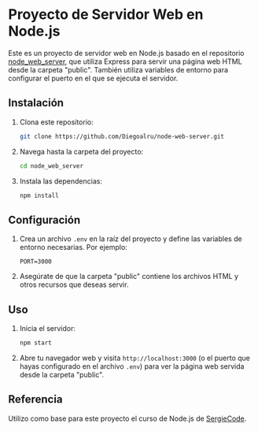 # Proyecto de Servidor Web en Node.js

Este es un proyecto de servidor web en Node.js basado en el repositorio [node_web_server](https://github.com/sergiecode/node_web_server), que utiliza Express para servir una página web HTML desde la carpeta "public". También utiliza variables de entorno para configurar el puerto en el que se ejecuta el servidor.

## Instalación

1. Clona este repositorio:

    ```bash
    git clone https://github.com/Diegoalru/node-web-server.git
    ```

2. Navega hasta la carpeta del proyecto:

    ```bash
    cd node_web_server
    ```

3. Instala las dependencias:

    ```bash
    npm install
    ```

## Configuración

1. Crea un archivo `.env` en la raíz del proyecto y define las variables de entorno necesarias. Por ejemplo:

    ```plaintext
    PORT=3000
    ```

2. Asegúrate de que la carpeta "public" contiene los archivos HTML y otros recursos que deseas servir.

## Uso

1. Inicia el servidor:

    ```bash
    npm start
    ```

2. Abre tu navegador web y visita `http://localhost:3000` (o el puerto que hayas configurado en el archivo `.env`) para ver la página web servida desde la carpeta "public".

## Referencia

Utilizo como base para este proyecto el curso de Node.js de [SergieCode](https://github.com/sergiecode/node_web_server).